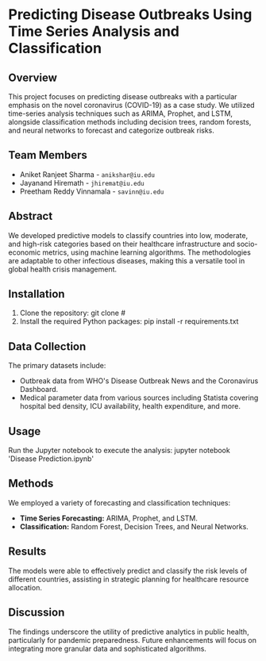 # Predicting Disease Outbreaks Using Time Series Analysis and Classification

## Overview
This project focuses on predicting disease outbreaks with a particular emphasis on the novel coronavirus (COVID-19) as a case study. We utilized time-series analysis techniques such as ARIMA, Prophet, and LSTM, alongside classification methods including decision trees, random forests, and neural networks to forecast and categorize outbreak risks.

## Team Members
- Aniket Ranjeet Sharma - `anikshar@iu.edu`
- Jayanand Hiremath - `jhiremat@iu.edu`
- Preetham Reddy Vinnamala - `savinn@iu.edu`

## Abstract
We developed predictive models to classify countries into low, moderate, and high-risk categories based on their healthcare infrastructure and socio-economic metrics, using machine learning algorithms. The methodologies are adaptable to other infectious diseases, making this a versatile tool in global health crisis management.

## Installation

1. Clone the repository: git clone #
2. Install the required Python packages: pip install -r requirements.txt


## Data Collection
The primary datasets include:
- Outbreak data from WHO's Disease Outbreak News and the Coronavirus Dashboard.
- Medical parameter data from various sources including Statista covering hospital bed density, ICU availability, health expenditure, and more.

## Usage
Run the Jupyter notebook to execute the analysis:
jupyter notebook 'Disease Prediction.ipynb'


## Methods
We employed a variety of forecasting and classification techniques:
- **Time Series Forecasting:** ARIMA, Prophet, and LSTM.
- **Classification:** Random Forest, Decision Trees, and Neural Networks.

## Results
The models were able to effectively predict and classify the risk levels of different countries, assisting in strategic planning for healthcare resource allocation.

## Discussion
The findings underscore the utility of predictive analytics in public health, particularly for pandemic preparedness. Future enhancements will focus on integrating more granular data and sophisticated algorithms.
